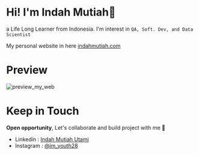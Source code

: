 # Hi! I'm Indah Mutiah👋
a Life Long Learner from Indonesia. I'm interest in `QA, Soft. Dev, and Data Scientist` 

My personal website in here [indahmutiah.com](https://indahmutiah.com)

# Preview
![preview_my_web](https://drive.google.com/file/d/1bUN2ONM-nG3Puf4tY3YuigVndtfnua04/view?usp=sharing)

# Keep in Touch
**Open opportunity**, Let's collaborate and build project with me :handshake:

- Linkedin : [Indah Mutiah Utami](https://www.linkedin.com/in/indah-mutiah-utami-mz/)
- Instagram : [@im_youth28](https://www.instagram.com/im_youth28/)
